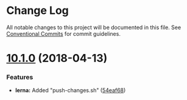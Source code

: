 # Change Log

All notable changes to this project will be documented in this file.
See [Conventional Commits](https://conventionalcommits.org) for commit guidelines.

<a name="10.1.0"></a>

# [10.1.0](https://github.com/botpress/modules/compare/v10.0.12...v10.1.0) (2018-04-13)

### Features

* **lerna:** Added "push-changes.sh" ([54eaf68](https://github.com/botpress/modules/commit/54eaf68))
